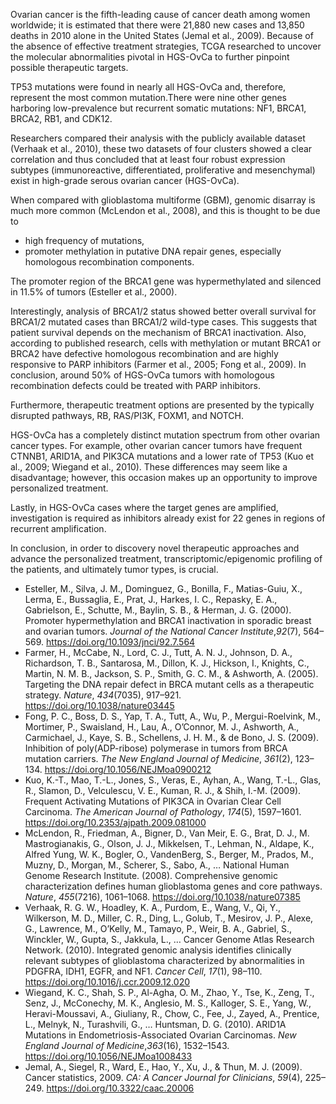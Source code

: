 ﻿Ovarian cancer is the fifth-leading cause of cancer death among women worldwide; it is estimated that there were 21,880 new cases and 13,850 deaths in 2010 alone in the United States (Jemal et al., 2009). Because of the absence of effective treatment strategies, TCGA researched to uncover the molecular abnormalities pivotal in HGS-OvCa to further pinpoint possible therapeutic targets. 

TP53 mutations were found in nearly all HGS-OvCa and, therefore, represent the most common mutation.There were nine other genes harboring low-prevalence but recurrent somatic mutations: NF1, BRCA1, BRCA2, RB1, and CDK12.

Researchers compared their analysis with the publicly available dataset (Verhaak et al., 2010), these two datasets of four clusters showed a clear correlation and thus concluded that at least four robust expression subtypes (immunoreactive, differentiated, proliferative and mesenchymal) exist in high-grade serous ovarian cancer (HGS-OvCa).

When compared with glioblastoma multiforme (GBM), genomic disarray is much more common (McLendon et al., 2008), and this is thought to be due to 

- high frequency of mutations,
- promoter methylation in putative DNA repair genes, especially homologous recombination components. 

The promoter region of the BRCA1 gene was hypermethylated and silenced in 11.5% of tumors (Esteller et al., 2000).

Interestingly, analysis of BRCA1/2 status showed better overall survival for BRCA1/2 mutated cases than BRCA1/2 wild-type cases. This suggests that patient survival depends on the mechanism of BRCA1 inactivation. Also, according to published research, cells with methylation or mutant BRCA1 or BRCA2 have defective homologous recombination and are highly responsive to PARP inhibitors (Farmer et al., 2005; Fong et al., 2009). In conclusion, around 50% of HGS-OvCa tumors with homologous recombination defects could be treated with PARP inhibitors.

Furthermore, therapeutic treatment options are presented by the typically disrupted pathways, RB, RAS/PI3K, FOXM1, and NOTCH.

HGS-OvCa has a completely distinct mutation spectrum from other ovarian cancer types. For example, other ovarian cancer tumors have frequent CTNNB1, ARID1A, and PIK3CA mutations and a lower rate of TP53 (Kuo et al., 2009; Wiegand et al., 2010). These differences may seem like a disadvantage; however, this occasion makes up an opportunity to improve personalized treatment. 

Lastly, in HGS-OvCa cases where the target genes are amplified, investigation is required as inhibitors already exist for 22 genes in regions of recurrent amplification.

In conclusion, in order to discovery novel therapeutic approaches and advance the personalized treatment, transcriptomic/epigenomic profiling of the patients, and ultimately tumor types, is crucial. 



















- Esteller, M., Silva, J. M., Dominguez, G., Bonilla, F., Matias-Guiu, X., Lerma, E., Bussaglia, E., Prat, J., Harkes, I. C., Repasky, E. A., Gabrielson, E., Schutte, M., Baylin, S. B., & Herman, J. G. (2000). Promoter hypermethylation and BRCA1 inactivation in sporadic breast and ovarian tumors. *Journal of the National Cancer Institute*,*92*(7), 564–569. https://doi.org/10.1093/jnci/92.7.564
- Farmer, H., McCabe, N., Lord, C. J., Tutt, A. N. J., Johnson, D. A., Richardson, T. B., Santarosa, M., Dillon, K. J., Hickson, I., Knights, C., Martin, N. M. B., Jackson, S. P., Smith, G. C. M., & Ashworth, A. (2005). Targeting the DNA repair defect in BRCA mutant cells as a therapeutic strategy. *Nature*, *434*(7035), 917–921. https://doi.org/10.1038/nature03445
- Fong, P. C., Boss, D. S., Yap, T. A., Tutt, A., Wu, P., Mergui-Roelvink, M., Mortimer, P., Swaisland, H., Lau, A., O’Connor, M. J., Ashworth, A., Carmichael, J., Kaye, S. B., Schellens, J. H. M., & de Bono, J. S. (2009). Inhibition of poly(ADP-ribose) polymerase in tumors from BRCA mutation carriers. *The New England Journal of Medicine*, *361*(2), 123–134. https://doi.org/10.1056/NEJMoa0900212
- Kuo, K.-T., Mao, T.-L., Jones, S., Veras, E., Ayhan, A., Wang, T.-L., Glas, R., Slamon, D., Velculescu, V. E., Kuman, R. J., & Shih, I.-M. (2009). Frequent Activating Mutations of PIK3CA in Ovarian Clear Cell Carcinoma. *The American Journal of Pathology*, *174*(5), 1597–1601. https://doi.org/10.2353/ajpath.2009.081000
- McLendon, R., Friedman, A., Bigner, D., Van Meir, E. G., Brat, D. J., M. Mastrogianakis, G., Olson, J. J., Mikkelsen, T., Lehman, N., Aldape, K., Alfred Yung, W. K., Bogler, O., VandenBerg, S., Berger, M., Prados, M., Muzny, D., Morgan, M., Scherer, S., Sabo, A., … National Human Genome Research Institute. (2008). Comprehensive genomic characterization defines human glioblastoma genes and core pathways. *Nature*, *455*(7216), 1061–1068. https://doi.org/10.1038/nature07385
- Verhaak, R. G. W., Hoadley, K. A., Purdom, E., Wang, V., Qi, Y., Wilkerson, M. D., Miller, C. R., Ding, L., Golub, T., Mesirov, J. P., Alexe, G., Lawrence, M., O’Kelly, M., Tamayo, P., Weir, B. A., Gabriel, S., Winckler, W., Gupta, S., Jakkula, L., … Cancer Genome Atlas Research Network. (2010). Integrated genomic analysis identifies clinically relevant subtypes of glioblastoma characterized by abnormalities in PDGFRA, IDH1, EGFR, and NF1. *Cancer Cell*, *17*(1), 98–110. https://doi.org/10.1016/j.ccr.2009.12.020
- Wiegand, K. C., Shah, S. P., Al-Agha, O. M., Zhao, Y., Tse, K., Zeng, T., Senz, J., McConechy, M. K., Anglesio, M. S., Kalloger, S. E., Yang, W., Heravi-Moussavi, A., Giuliany, R., Chow, C., Fee, J., Zayed, A., Prentice, L., Melnyk, N., Turashvili, G., … Huntsman, D. G. (2010). ARID1A Mutations in Endometriosis-Associated Ovarian Carcinomas. *New England Journal of Medicine*,*363*(16), 1532–1543. <https://doi.org/10.1056/NEJMoa1008433>
- Jemal, A., Siegel, R., Ward, E., Hao, Y., Xu, J., & Thun, M. J. (2009). Cancer statistics, 2009. *CA: A Cancer Journal for Clinicians*, *59*(4), 225–249. https://doi.org/10.3322/caac.20006




